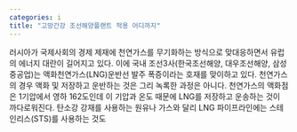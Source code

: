 ```yaml
---
categories: i
title: "고망간강 조선해양플랜트 적용 어디까지"
---
```

러시아가 국제사회의 경제 제재에 천연가스를 무기화하는 방식으로 맞대응하면서 유럽의 에너지 대란이 길어지고 있다. 이에 국내 조선3사(한국조선해양, 대우조선해양, 삼성중공업)는 액화천연가스(LNG)운반선 발주 폭증이라는 호재를 맞이하고 있다. 천연가스의 경우 액화 및 저장하고 운반하는 것은 그리 녹록한 과정은 아니다. 천연가스의 액화점은 1기압에서 영하 162도인데 이 기압과 온도 때문에 LNG를 저장하고 운송하는 것이 까다로워진다. 탄소강 강재를 사용하는 원유나 가스와 달리 LNG 파이프라인에는 스테인리스(STS)를 사용하는 것도